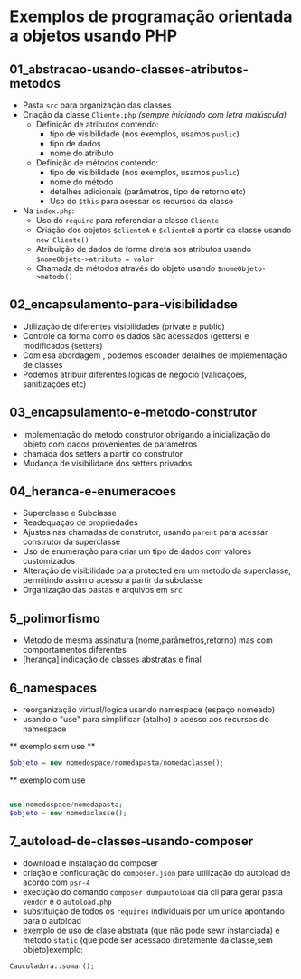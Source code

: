 # Exemplos de programação orientada a objetos usando PHP

## 01_abstracao-usando-classes-atributos-metodos

- Pasta `src` para organização das classes
- Criação da classe `Cliente.php` *(sempre iniciando com letra maiúscula)*
    - Definição de atributos contendo:
        - tipo de visibilidade (nos exemplos, usamos `public`)
        - tipo de dados
        - nome do atributo
    - Definição de métodos contendo:
        - tipo de visibilidade (nos exemplos, usamos `public`)
        - nome do método
        - detalhes adicionais (parâmetros, tipo de retorno etc)
        - Uso do `$this` para acessar os recursos da classe
- Na `index.php`:
    - Uso do `require` para referenciar a classe `Cliente`
    - Criação dos objetos `$clienteA` e `$clienteB` a partir da classe usando `new Cliente()`
    - Atribuição de dados de forma direta aos atributos usando `$nomeObjeto->atributo = valor`
    - Chamada de métodos através do objeto usando `$nomeObjeto->metodo()`

 ## 02_encapsulamento-para-visibilidadse

 - Utilização de diferentes visibilidades (private e public)
 - Controle da forma como os dados são acessados (getters) e modificados (setters)
 - Com esa abordagem , podemos esconder detallhes de implementação de classes
 - Podemos atribuir diferentes logicas de negocio (validaçoes, sanitizações etc)   

 ## 03_encapsulamento-e-metodo-construtor

 - Implementação do metodo construtor obrigando a inicialização do objeto com dados provenientes de parametros
 - chamada dos setters a partir do construtor
 - Mudança de visibilidade dos setters privados

 ## 04_heranca-e-enumeracoes

 - Superclasse e Subclasse
 - Readequaçao de propriedades
 - Ajustes nas chamadas de construtor, usando `parent` para acessar construtor da superclasse
 - Uso de enumeração para criar um tipo de dados com valores customizados
 - Alteração de visibilidade para protected em um metodo da superclasse, permitindo assim o acesso a partir da subclasse
 - Organização das pastas e arquivos em `src`

 ## 5_polimorfismo
 - Método de mesma assinatura (nome,parâmetros,retorno) mas com comportamentos diferentes
 - [herança] indicação de classes abstratas e final

 ## 6_namespaces

 - reorganização virtual/logica usando namespace (espaço nomeado)
 - usando o "use" para simplificar (atalho) o acesso aos recursos do namespace
 
 ** exemplo sem use **

 ``` php
 $objeto = new nomedospace/nomedapasta/nomedaclasse();
 ```
 ** exemplo com use 

 ``` php
 
 use nomedospace/nomedapasta;
 $objeto = new nomedaclasse();
```

## 7_autoload-de-classes-usando-composer

- download e instalação do composer
- criação e conficuração do `composer.json` para utilização do autoload de acordo com `psr-4`
- execução do comando `composer dumpautoload` cia cli para gerar pasta `vendor` e o `autoload.php`
- substituição de todos os `requires` individuais por um unico apontando para o autoload
- exemplo de uso de clase abstrata (que não pode sewr instanciada) e metodo `static` (que pode ser acessado diretamente da classe,sem objeto)exemplo:

```php
Cauculadora::somar();
```
